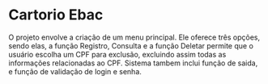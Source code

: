 # Cartorio Ebac
O projeto envolve a criação de um menu principal. Ele oferece três opções, sendo elas, a função Registro,  Consulta e a função Deletar permite que o usuário escolha um CPF para exclusão, excluindo assim todas as informações relacionadas ao CPF. Sistema tambem inclui função de saida, e função de validação de login e senha.
